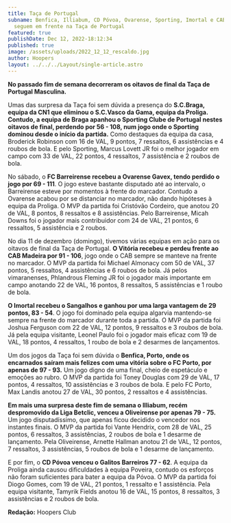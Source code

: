 ```yaml
---
title: Taça de Portugal
subname: Benfica, Illiabum, CD Póvoa, Ovarense, Sporting, Imortal e CAB Madeira
  seguem em frente na Taça de Portugal
featured: true
publishDate: Dec 12, 2022-18:12:34
published: true
image: /assets/uploads/2022_12_12_rescaldo.jpg
author: Hoopers
layout: ../../../Layout/single-article.astro
---
```

<!--StartFragment-->

**No passado fim de semana decorreram os oitavos de final da Taça de Portugal Masculina.** 

Umas das surpresa da Taça foi sem dúvida a presença do **S.C.Braga, equipa da CN1 que eliminou o S.C.Vasco da Gama, equipa da Proliga. Contudo, a equipa de Braga apanhou o Sporting Clube de Portugal nestes oitavos de final, perdendo por 56 - 108, num jogo onde o Sporting dominou desde o início da partida.** Como destaques da equipa da casa, Broderick Robinson com 16 de VAL, 9 pontos, 7 ressaltos, 6 assistências e 4 roubos de bola. E pelo Sporting, Marcus Lovett JR foi o melhor jogador em campo com 33 de VAL, 22 pontos, 4 ressaltos, 7 assistência e 2 roubos de bola. 



No sábado, o **FC Barreirense recebeu a Ovarense Gavex, tendo perdido o jogo por 69 - 111**. O jogo esteve bastante disputado até ao intervalo, o Barreirense esteve por momentos à frente do marcador. Contudo a Ovarense acabou por se distanciar no marcador, não dando hipóteses à equipa da Proliga. O MVP da partida foi Cristóvão Cordeiro, que anotou 20 de VAL, 8 pontos, 8 ressaltos e 8 assistências. Pelo Barreirense, Micah Downs foi o jogador mais contribuidor com 24 de VAL, 21 pontos, 6 ressaltos, 5 assistência e 2 roubos.



No dia 11 de dezembro (domingo), tivemos várias equipas em ação para os oitavos de final da Taça de Portugal. **O Vitória recebeu e perdeu frente ao CAB Madeira por 91 - 106**, jogo onde o CAB sempre se manteve na frente no marcador. O MVP da partida foi Michael Almonacy com 50 de VAL, 37 pontos, 5 ressaltos, 4 assistências e 6 roubos de bola. Já pelos vimaranenses, Phlandrous Fleming JR foi o jogador mais importante em campo anotando 22 de VAL, 16 pontos, 8 ressaltos, 5 assistências e 1 roubo de bola. 



**O Imortal recebeu o Sangalhos e ganhou por uma larga vantagem de 29 pontos, 83 - 54**. O jogo foi dominado pela equipa algarvia mantendo-se sempre na frente do marcador durante toda a partida. O MVP da partida foi Joshua Ferguson com 22 de VAL, 12 pontos, 9 ressaltos e 3 roubos de bola. Já pela equipa visitante, Leonel Paulo foi o jogador mais eficaz com 19 de VAL, 18 pontos, 4 ressaltos, 1 roubo de bola e 2 desarmes de lançamentos. 



Um dos jogos da Taça foi sem dúvida o **Benfica, Porto, onde os encarnados saíram mais felizes com uma vitória sobre o FC Porto, por apenas de 97 - 93.** Um jogo digno de uma final, cheio de espetáculo e emoções ao rubro. O MVP da partida foi Toney Douglas com 29 de VAL, 17 pontos, 4 ressaltos, 10 assistências e 3 roubos de bola. E pelo FC Porto, Max Landis anotou 27 de VAL, 30 pontos, 2 ressaltos e 4 assistências.  



**Em mais uma surpresa deste fim de semana o Illiabum, recém despromovido da Liga Betclic, venceu a Oliveirense por apenas 79 - 75.** Um jogo disputadíssimo, que apenas ficou decidido o vencedor nos instantes finais. O MVP da partida foi Vante Hendrix, com 28 de VAL, 25 pontos, 6 ressaltos, 3 assistências, 2 roubos de bola e 1 desarme de lançamento. Pela Oliveirense, Arnette Hallman anotou 21 de VAL, 12 pontos, 7 ressaltos, 3 assistências, 5 roubos de bola e 1 desarme de lançamento. 



E por fim, o **CD Póvoa venceu o Galitos Barreiros 77 - 62**. A equipa da Proliga ainda causou dificuldades à equipa Poveira, contudo os esforços não foram suficientes para bater a equipa da Póvoa. O MVP da partida foi Diogo Gomes, com 19 de VAL, 21 pontos, 1 ressalto e 1 assistência. Pela equipa visitante, Tamyrik Fields anotou 16 de VAL, 15 pontos, 8 ressaltos, 3 assistências e 2 roubos de bola.



**Redação:** Hoopers Club



<!--EndFragment-->